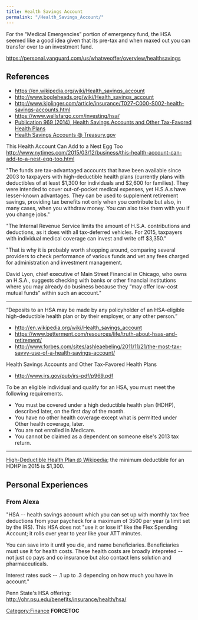 ```yaml
---
title: Health Savings Account
permalink: "/Health_Savings_Account/"
---
```


For the “Medical Emergencies” portion of emergency fund, the HSA seemed like a good idea given that its pre-tax and when maxed out you can transfer over to an investment fund.

<https://personal.vanguard.com/us/whatweoffer/overview/healthsavings>

References
----------

-   <https://en.wikipedia.org/wiki/Health_savings_account>
-   <http://www.bogleheads.org/wiki/Health_savings_account>
-   <http://www.kiplinger.com/article/insurance/T027-C000-S002-health-savings-accounts.html>
-   <https://www.wellsfargo.com/investing/hsa/>
-   [Publication 969 (2014), Health Savings Accounts and Other Tax-Favored Health Plans](http://www.irs.gov/publications/p969/)
-   [Health Savings Accounts @ Treasury.gov](http://www.treasury.gov/resource-center/faqs/Taxes/Pages/Health-Savings-Accounts.aspx)

This Health Account Can Add to a Nest Egg Too <http://www.nytimes.com/2015/03/12/business/this-health-account-can-add-to-a-nest-egg-too.html>

"The funds are tax-advantaged accounts that have been available since 2003 to taxpayers with high-deductible health plans (currently plans with deductibles of at least $1,300 for individuals and $2,600 for families). They were intended to cover out-of-pocket medical expenses, yet H.S.A.s have lesser-known advantages. They can be used to supplement retirement savings, providing tax benefits not only when you contribute but also, in many cases, when you withdraw money. You can also take them with you if you change jobs."

"The Internal Revenue Service limits the amount of H.S.A. contributions and deductions, as it does with all tax-deferred vehicles. For 2015, taxpayers with individual medical coverage can invest and write off $3,350."

"That is why it is probably worth shopping around, comparing several providers to check performance of various funds and vet any fees charged for administration and investment management.

David Lyon, chief executive of Main Street Financial in Chicago, who owns an H.S.A., suggests checking with banks or other financial institutions where you may already do business because they “may offer low-cost mutual funds” within such an account."

------------------------------------------------------------------------

“Deposits to an HSA may be made by any policyholder of an HSA-eligible high-deductible health plan or by their employer, or any other person.”

-   <http://en.wikipedia.org/wiki/Health_savings_account>
-   <https://www.betterment.com/resources/life/truth-about-hsas-and-retirement/>
-   <http://www.forbes.com/sites/ashleaebeling/2011/11/21/the-most-tax-savvy-use-of-a-health-savings-account/>

Health Savings Accounts and Other Tax-Favored Health Plans

-   <http://www.irs.gov/pub/irs-pdf/p969.pdf>

To be an eligible individual and qualify for an HSA, you must meet the following requirements.

-   You must be covered under a high deductible health plan (HDHP), described later, on the first day of the month.
-   You have no other health coverage except what is permitted under Other health coverage, later.
-   You are not enrolled in Medicare.
-   You cannot be claimed as a dependent on someone else's 2013 tax return.

------------------------------------------------------------------------

[High-Deductible Health Plan @ Wikipedia](https://en.wikipedia.org/wiki/High-deductible_health_plan); the minimum deductible for an HDHP in 2015 is $1,300.

Personal Experiences
--------------------

### From Alexa

"HSA -- health savings account which you can set up with monthly tax free deductions from your paycheck for a maximum of 3500 per year (a limit set by the IRS). This HSA does not "use it or lose it" like the Flex Spending Account; it rolls over year to year like your ATT minutes.

You can save into it until you die, and name beneficiaries. Beneficiaries must use it for health costs. These health costs are broadly intepreted -- not just co pays and co insurance but also contact lens solution and pharmaceuticals.

Interest rates suck -- .1 up to .3 depending on how much you have in account."

Penn State's HSA offering: <http://ohr.psu.edu/benefits/insurance/health/hsa/>

[Category:Finance](/Category:Finance "wikilink") __FORCETOC__